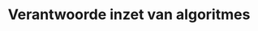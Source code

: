 ---
title: Verantwoorde inzet van algoritmes
description: Dat overheden techniek niet altijd verantwoord inzet, is onlangs breed in het nieuws uitgemeten bij de toeslagenaffaire. Onder de vlag van het programma Publieke Controle op Algoritmes startte een consortium van 12 overheden aan beleidsinstrumenten om de controle op deze systemen te vergroten. Het consortium heeft daarbij gewerkt aan een algoritmekader, algoritmeregister, inkoopvoorwaarden, bezwaarprocedures en een instructiekit. De resultaten van het consortium zijn ondertussen overgedragen aan het Ministerie van Binnenlandse Zaken en Koninkrijksrelaties (BZK). Daar wordt momenteel gewerkt aan een implementatiekader, een nationaal algoritmeregister, het inrichten van een toezichthouder en wetgeving.
need: Om de verantwoorde inzet van algoritmes in de praktijk op een goede manier te laten landen, kan een open samenwerking veel bijdragen aan het delen van kennis, ervaringen en instrumenten en het in kaart brengen van praktische behoeftes.
img: https://live.staticflickr.com/8711/16803267158_e200191744_b.jpg
status: loopt
---